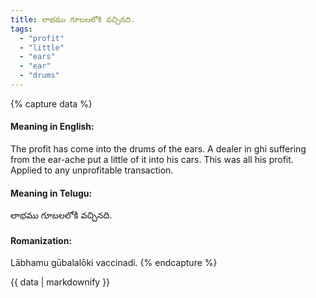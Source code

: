 ```yaml
---
title: లాభము గూబలలోకి వచ్చినది.
tags:
  - "profit"
  - "little"
  - "ears"
  - "ear"
  - "drums"
---
```


{% capture data %}
#### Meaning in English:
The profit has come into the drums of the ears.
A dealer in ghi suffering from the ear-ache put a little of it into his cars. This was all his profit.
Applied to any unprofitable transaction.

#### Meaning in Telugu:
లాభము గూబలలోకి వచ్చినది.

#### Romanization:
Lābhamu gūbalalōki vaccinadi.
{% endcapture %}

{{ data | markdownify }}

